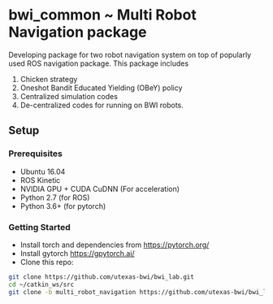 bwi_common ~ Multi Robot Navigation package
==========

Developing package for two robot navigation system on top of popularly used ROS navigation package.
This package includes
1. Chicken strategy
2. Oneshot Bandit Educated Yielding (OBeY) policy
3. Centralized simulation codes
4. De-centralized codes for running on BWI robots.

## Setup
### Prerequisites
 - Ubuntu 16.04
 - ROS Kinetic
 - NVIDIA GPU + CUDA CuDNN (For acceleration)
 - Python 2.7 (for ROS)
 - Python 3.6+ (for pytorch)
### Getting Started
- Install torch and dependencies from https://pytorch.org/
- Install gytorch https://gpytorch.ai/
- Clone this repo:

```bash
git clone https://github.com/utexas-bwi/bwi_lab.git
cd ~/catkin_ws/src
git clone -b multi_robot_navigation https://github.com/utexas-bwi/bwi_lab.git
